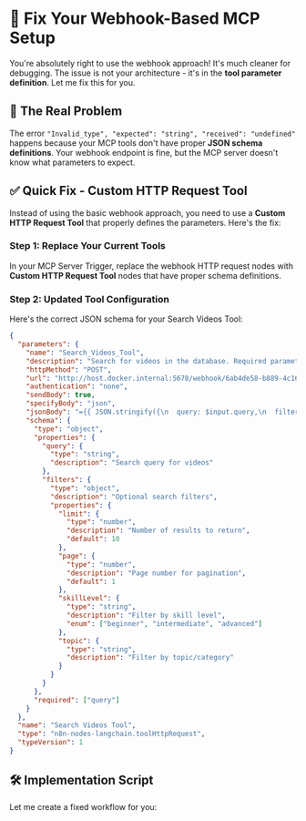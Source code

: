 # 🔧 Fix Your Webhook-Based MCP Setup

You're absolutely right to use the webhook approach! It's much cleaner for debugging. The issue is not your architecture - it's in the **tool parameter definition**. Let me fix this for you.

## **🚨 The Real Problem**

The error `"Invalid_type", "expected": "string", "received": "undefined"` happens because your MCP tools don't have proper **JSON schema definitions**. Your webhook endpoint is fine, but the MCP server doesn't know what parameters to expect.

## **✅ Quick Fix - Custom HTTP Request Tool**

Instead of using the basic webhook approach, you need to use a **Custom HTTP Request Tool** that properly defines the parameters. Here's the fix:

### **Step 1: Replace Your Current Tools**

In your MCP Server Trigger, replace the webhook HTTP request nodes with **Custom HTTP Request Tool** nodes that have proper schema definitions.

### **Step 2: Updated Tool Configuration**

Here's the correct JSON schema for your Search Videos Tool:

```json
{
  "parameters": {
    "name": "Search_Videos_Tool",
    "description": "Search for videos in the database. Required parameter: query (string). Optional: filters object with limit, page, skillLevel, topic, etc.",
    "httpMethod": "POST",
    "url": "http://host.docker.internal:5678/webhook/6ab4de58-b889-4c16-869e-743839d89ea6",
    "authentication": "none",
    "sendBody": true,
    "specifyBody": "json",
    "jsonBody": "={{ JSON.stringify({\n  query: $input.query,\n  filters: $input.filters || {}\n}) }}",
    "schema": {
      "type": "object",
      "properties": {
        "query": {
          "type": "string",
          "description": "Search query for videos"
        },
        "filters": {
          "type": "object",
          "description": "Optional search filters",
          "properties": {
            "limit": {
              "type": "number",
              "description": "Number of results to return",
              "default": 10
            },
            "page": {
              "type": "number", 
              "description": "Page number for pagination",
              "default": 1
            },
            "skillLevel": {
              "type": "string",
              "description": "Filter by skill level",
              "enum": ["beginner", "intermediate", "advanced"]
            },
            "topic": {
              "type": "string",
              "description": "Filter by topic/category"
            }
          }
        }
      },
      "required": ["query"]
    }
  },
  "name": "Search Videos Tool",
  "type": "n8n-nodes-langchain.toolHttpRequest",
  "typeVersion": 1
}
```

## **🛠️ Implementation Script**

Let me create a fixed workflow for you:
